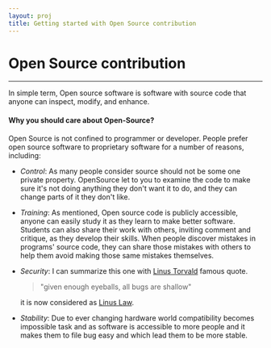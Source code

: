 ```yaml
---
layout: proj
title: Getting started with Open Source contribution
---
```

# Open Source contribution

<hr>

In simple term, Open source software is software with source code that anyone can inspect, modify, and enhance.

#### Why you should care about Open-Source?
Open Source is not confined to programmer or developer. People prefer open source software to proprietary software for a number of reasons, including:

* *Control*: As many people consider source should not be some one private property. OpenSource let to you to examine the code to make sure it's not doing anything they don't want it to do, and they can change parts of it they don't like.

* *Training*: As mentioned, Open source code is publicly accessible, anyone can easily study it as they learn to make better software. Students can also share their work with others, inviting comment and critique, as they develop their skills. When people discover mistakes in programs' source code, they can share those mistakes with others to help them avoid making those same mistakes themselves.

* *Security*: I can summarize this one with [Linus Torvald](https://en.wikipedia.org/wiki/Linus_Torvalds) famous quote.

   > "given enough eyeballs, all bugs are shallow"

  it is now considered as [Linus Law](https://en.wikipedia.org/wiki/Linus%27s_Law).

* *Stability*: Due to ever changing hardware world compatibility becomes impossible task and as software is accessible to more people and it makes them to file bug easy and which lead them to be more stable.

